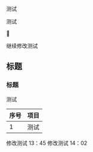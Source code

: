 

测试

测试


 🚗


继续修改测试

##  标题

### 标题

测试


|序号     |  项目   |
| --- | --- |
|  1   |   测试  |


修改测试 13：45
修改测试 14：02